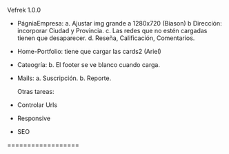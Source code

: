 Vefrek 1.0.0

- PágniaEmpresa:
  a. Ajustar img grande a 1280x720 (Biason)
  b Dirección: incorporar Ciudad y Provincia.
  c. Las redes que no estén cargadas tienen que desaparecer.
  d. Reseña, Calificación, Comentarios.

- Home-Portfolio: tiene que cargar las cards2 (Ariel)

- Cateogría:
  b. El footer se ve blanco cuando carga.

- Mails:
  a. Suscripción.
  b. Reporte.

  Otras tareas:

- Controlar Urls
- Responsive
- SEO

==================
